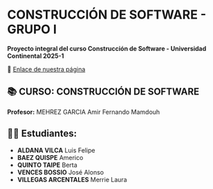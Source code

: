 # CONSTRUCCIÓN DE SOFTWARE - GRUPO I  
**Proyecto integral del curso Construcción de Software - Universidad Continental 2025-1**  
 
🔗 [Enlace de nuestra página](https://mvillegasuc.github.io/Proyecto_CS/)  

## 📚 CURSO: CONSTRUCCIÓN DE SOFTWARE  
**Profesor:** MEHREZ GARCIA Amir Fernando Mamdouh  

## 👨‍🎓 Estudiantes:  
- **ALDANA VILCA** Luis Felipe  
- **BAEZ QUISPE** Americo  
- **QUINTO TAIPE** Berta  
- **VENCES BOSSIO** José Alonso  
- **VILLEGAS ARCENTALES** Merrie Laura  
